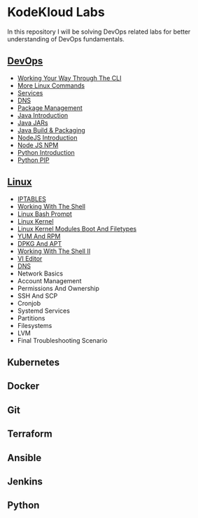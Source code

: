 # KodeKloud Labs

In this repository I will be solving DevOps related labs for better understanding of DevOps fundamentals.

## [DevOps](DevOps/devops.md)

- [Working Your Way Through The CLI](/DevOps/Dns/dns.md)
- [More Linux Commands](DevOps/More%20Linux%20Commands/more_linux_commands.md)
- [Services](DevOps/Services/services.md)
- [DNS](DevOps/Dns/dns.md)
- [Package Management](DevOps/Package%20Management/package_management.md)
- [Java Introduction](DevOps/Java%20Introduction/java_introduction.md)
- [Java JARs ](DevOps/Java%20JARs/java_jars.md)
- [Java Build & Packaging](DevOps/Java%20Build%20&%20Packages/java_build_and_packages.md)
- [NodeJS Introduction](DevOps/Node%20JS%20Introduction//node_js_introduction.md)
- [Node JS NPM](DevOps/Java%20JS%20NPM/java_js_npm.md)
- [Python Introduction](DevOps/Python%20Introduction/python_introduction.md)
- [Python PIP](DevOps/Python%20PIP/python_pip.md)

## [Linux](Linux/linux.md)

- [IPTABLES](Linux/IPTABLES/iptables.md)
- [Working With The Shell](Linux/Working%20With%20The%20Shell/working_with_the_shell.md)
- [Linux Bash Prompt](Linux/Linux%20Bash%20Prompt/linux_bash_prompt.md)
- [Linux Kernel](Linux/Linux%20Kernel/linux_kernel.md)
- [Linux Kernel Modules Boot And Filetypes](Linux/Linux%20Kernel%20Modules%20Boot%20And%20Filetypes/linux_kernel_modules_boot_and_filetypes.md)
- [YUM And RPM](Linux/YUM%20And%20RPM/yum_and_rpm.md)
- [DPKG And APT](Linux/DPKG%20And%20APT/dpkg_and_apt.md)
- [Working With The Shell II](Linux/Working%20With%20The%20Shell%20II/working_with_the_shell_ii.md)
- [VI Editor](Linux/VI%20Editor/vi_editor.md)
- [DNS](Linux/DNS/dns.md)
- Network Basics
- Account Management
- Permissions And Ownership
- SSH And SCP
- Cronjob
- Systemd Services
- Partitions
- Filesystems
- LVM
- Final Troubleshooting Scenario

## Kubernetes

## Docker

## Git 

## Terraform

## Ansible

## Jenkins

## Python